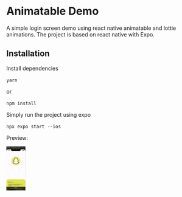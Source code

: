 # Animatable Demo

A simple login screen demo using react native animatable and lottie animations. The project is based on react native with Expo.

## Installation

Install dependencies

```
yarn
```
or
```
npm install
```
Simply run the project using expo

```
npx expo start --ios
```

Preview:

<img src="https://github.com/gagtic/animatable-demo/blob/main/assets/preview.gif" alt="Animated GIF" style="max-width: 50px;">